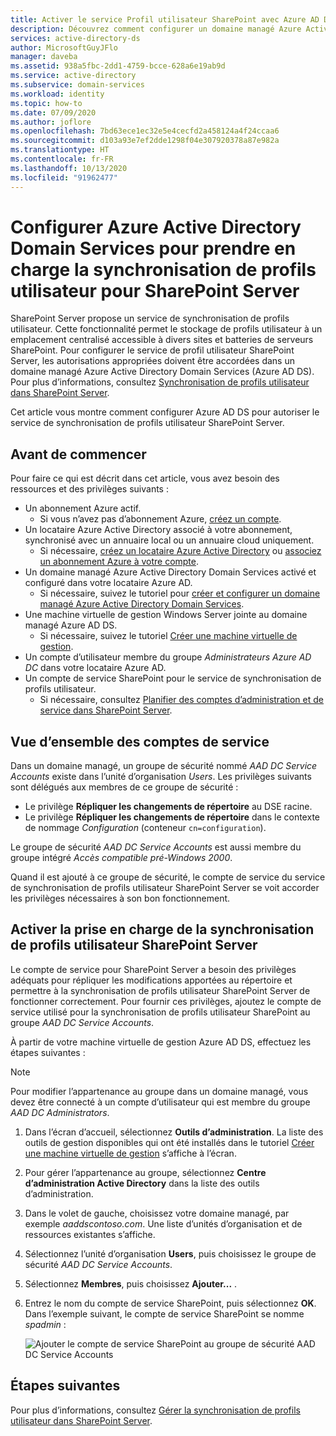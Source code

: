 ```yaml
---
title: Activer le service Profil utilisateur SharePoint avec Azure AD DS | Microsoft Docs
description: Découvrez comment configurer un domaine managé Azure Active Directory Domain Services pour prendre en charge la synchronisation de profils pour SharePoint Server
services: active-directory-ds
author: MicrosoftGuyJFlo
manager: daveba
ms.assetid: 938a5fbc-2dd1-4759-bcce-628a6e19ab9d
ms.service: active-directory
ms.subservice: domain-services
ms.workload: identity
ms.topic: how-to
ms.date: 07/09/2020
ms.author: joflore
ms.openlocfilehash: 7bd63ece1ec32e5e4cecfd2a458124a4f24ccaa6
ms.sourcegitcommit: d103a93e7ef2dde1298f04e307920378a87e982a
ms.translationtype: HT
ms.contentlocale: fr-FR
ms.lasthandoff: 10/13/2020
ms.locfileid: "91962477"
---
```

# <a name="configure-azure-active-directory-domain-services-to-support-user-profile-synchronization-for-sharepoint-server"></a>Configurer Azure Active Directory Domain Services pour prendre en charge la synchronisation de profils utilisateur pour SharePoint Server

SharePoint Server propose un service de synchronisation de profils utilisateur. Cette fonctionnalité permet le stockage de profils utilisateur à un emplacement centralisé accessible à divers sites et batteries de serveurs SharePoint. Pour configurer le service de profil utilisateur SharePoint Server, les autorisations appropriées doivent être accordées dans un domaine managé Azure Active Directory Domain Services (Azure AD DS). Pour plus d’informations, consultez [Synchronisation de profils utilisateur dans SharePoint Server](/SharePoint/administration/user-profile-service-administration).

Cet article vous montre comment configurer Azure AD DS pour autoriser le service de synchronisation de profils utilisateur SharePoint Server.

## <a name="before-you-begin"></a>Avant de commencer

Pour faire ce qui est décrit dans cet article, vous avez besoin des ressources et des privilèges suivants :

* Un abonnement Azure actif.
    * Si vous n’avez pas d’abonnement Azure, [créez un compte](https://azure.microsoft.com/free/?WT.mc_id=A261C142F).
* Un locataire Azure Active Directory associé à votre abonnement, synchronisé avec un annuaire local ou un annuaire cloud uniquement.
    * Si nécessaire, [créez un locataire Azure Active Directory][create-azure-ad-tenant] ou [associez un abonnement Azure à votre compte][associate-azure-ad-tenant].
* Un domaine managé Azure Active Directory Domain Services activé et configuré dans votre locataire Azure AD.
    * Si nécessaire, suivez le tutoriel pour [créer et configurer un domaine managé Azure Active Directory Domain Services][create-azure-ad-ds-instance].
* Une machine virtuelle de gestion Windows Server jointe au domaine managé Azure AD DS.
    * Si nécessaire, suivez le tutoriel [Créer une machine virtuelle de gestion][tutorial-create-management-vm].
* Un compte d’utilisateur membre du groupe *Administrateurs Azure AD DC* dans votre locataire Azure AD.
* Un compte de service SharePoint pour le service de synchronisation de profils utilisateur.
    * Si nécessaire, consultez [Planifier des comptes d’administration et de service dans SharePoint Server][sharepoint-service-account].

## <a name="service-accounts-overview"></a>Vue d’ensemble des comptes de service

Dans un domaine managé, un groupe de sécurité nommé *AAD DC Service Accounts* existe dans l’unité d’organisation *Users*. Les privilèges suivants sont délégués aux membres de ce groupe de sécurité :

- Le privilège **Répliquer les changements de répertoire** au DSE racine.
- Le privilège **Répliquer les changements de répertoire** dans le contexte de nommage *Configuration* (conteneur `cn=configuration`).

Le groupe de sécurité *AAD DC Service Accounts* est aussi membre du groupe intégré *Accès compatible pré-Windows 2000*.

Quand il est ajouté à ce groupe de sécurité, le compte de service du service de synchronisation de profils utilisateur SharePoint Server se voit accorder les privilèges nécessaires à son bon fonctionnement.

## <a name="enable-support-for-sharepoint-server-user-profile-sync"></a>Activer la prise en charge de la synchronisation de profils utilisateur SharePoint Server

Le compte de service pour SharePoint Server a besoin des privilèges adéquats pour répliquer les modifications apportées au répertoire et permettre à la synchronisation de profils utilisateur SharePoint Server de fonctionner correctement. Pour fournir ces privilèges, ajoutez le compte de service utilisé pour la synchronisation de profils utilisateur SharePoint au groupe *AAD DC Service Accounts*.

À partir de votre machine virtuelle de gestion Azure AD DS, effectuez les étapes suivantes :

> [!NOTE]
> Pour modifier l’appartenance au groupe dans un domaine managé, vous devez être connecté à un compte d’utilisateur qui est membre du groupe *AAD DC Administrators*.

1. Dans l’écran d’accueil, sélectionnez **Outils d’administration**. La liste des outils de gestion disponibles qui ont été installés dans le tutoriel [Créer une machine virtuelle de gestion][tutorial-create-management-vm] s’affiche à l’écran.
1. Pour gérer l’appartenance au groupe, sélectionnez **Centre d’administration Active Directory** dans la liste des outils d’administration.
1. Dans le volet de gauche, choisissez votre domaine managé, par exemple *aaddscontoso.com*. Une liste d’unités d’organisation et de ressources existantes s’affiche.
1. Sélectionnez l’unité d’organisation **Users**, puis choisissez le groupe de sécurité *AAD DC Service Accounts*.
1. Sélectionnez **Membres**, puis choisissez **Ajouter...** .
1. Entrez le nom du compte de service SharePoint, puis sélectionnez **OK**. Dans l’exemple suivant, le compte de service SharePoint se nomme *spadmin* :

    ![Ajouter le compte de service SharePoint au groupe de sécurité AAD DC Service Accounts](./media/deploy-sp-profile-sync/add-member-to-aad-dc-service-accounts-group.png)

## <a name="next-steps"></a>Étapes suivantes

Pour plus d’informations, consultez [Gérer la synchronisation de profils utilisateur dans SharePoint Server](/SharePoint/administration/manage-profile-synchronization).

<!-- INTERNAL LINKS -->
[create-azure-ad-tenant]: ../active-directory/fundamentals/sign-up-organization.md
[associate-azure-ad-tenant]: ../active-directory/fundamentals/active-directory-how-subscriptions-associated-directory.md
[create-azure-ad-ds-instance]: tutorial-create-instance.md
[tutorial-create-management-vm]: tutorial-create-management-vm.md

<!-- EXTERNAL LINKS -->
[sharepoint-service-account]: /sharepoint/security-for-sharepoint-server/plan-for-administrative-and-service-accounts